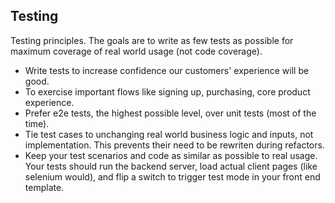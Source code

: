
## Testing

Testing principles. The goals are to write as few tests as possible for maximum coverage of real world usage (not code coverage).

  * Write tests to increase confidence our customers' experience will be good.
  * To exercise important flows like signing up, purchasing, core product experience.
  * Prefer e2e tests, the highest possible level, over unit tests (most of the time).
  * Tie test cases to unchanging real world business logic and inputs, not implementation. This prevents their need to be rewriten during refactors.
  * Keep your test scenarios and code as similar as possible to real usage. Your tests should run the backend server, load actual client pages (like selenium would), and flip a switch to trigger test mode in your front end template.
